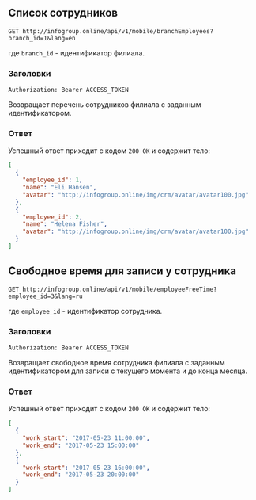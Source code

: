 ## Список сотрудников
```GET http://infogroup.online/api/v1/mobile/branchEmployees?branch_id=1&lang=en```

где ```branch_id``` - идентификатор филиала.

### Заголовки
```Authorization: Bearer ACCESS_TOKEN```

Возвращает перечень сотрудников филиала с заданным идентификатором.

### Ответ
Успешный ответ приходит с кодом ```200 OK``` и содержит тело:
```JSON
[
  {
    "employee_id": 1,
    "name": "Eli Hansen",
    "avatar": "http://infogroup.online/img/crm/avatar/avatar100.jpg"
  },
  {
    "employee_id": 2,
    "name": "Helena Fisher",
    "avatar": "http://infogroup.online/img/crm/avatar/avatar100.jpg"
  }
]
```

## Свободное время для записи у сотрудника
```GET http://infogroup.online/api/v1/mobile/employeeFreeTime?employee_id=3&lang=ru```

где ```employee_id``` - идентификатор сотрудника.

### Заголовки
```Authorization: Bearer ACCESS_TOKEN```

Возвращает свободное время сотрудника филиала с заданным идентификатором для записи с текущего момента и до конца месяца.

### Ответ

Успешный ответ приходит с кодом ```200 OK``` и содержит тело:
```JSON
[
  {
    "work_start": "2017-05-23 11:00:00",
    "work_end": "2017-05-23 15:00:00"
  },
  {
    "work_start": "2017-05-23 16:00:00",
    "work_end": "2017-05-23 20:00:00"
  }
]

```
